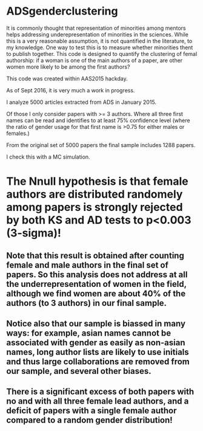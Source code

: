 # ADSgenderclustering

It is commonly thought that representation of minorities among mentors helps addressing underepresentation of minorities in the sciences. 
While this is a very reasonable assumption, it is not quantified in the literature, to my knowledge. One way to test this is to measure whether minorities thent to publish together. 
This code is designed to quantify the clustering of femal authorship: if a woman is one of the main authors of a paper, are other women more likely to be among the first authors?

This code was created within AAS2015 hackday.

As of Sept 2016, it is very much a work in progress.

I analyze 5000 articles extracted from ADS in January 2015. 

Of those I only consider papers with >= 3 authors. Where all three first names can be read and identifies to at least 75% confidence level (where the ratio of gender usage for that first name is >0.75 for either males or females.) 

From the original set of 5000 papers the final sample includes 1288 papers.

I check this with a MC simulation.

# The Nnull hypothesis is that female authors are distributed randomely among papers is strongly rejected by both KS and AD tests to p<0.003 (3-sigma)!
## Note that this result is obtained after counting female and male authors in the final set of papers. So this analysis does not address at all the underrepresentation of women in the field,  although we find women are about 40% of the authors (to 3 authors) in our final sample. 
## Notice also that our sample is biassed in many ways: for example, asian names cannot be associated with gender as easily as non-asian names, long author lists are likely to use initials and thus large collaborations are removed from our sample, and several other biases.

## There is a significant excess of both papers with no and with all three female lead authors, and a deficit of papers with a single female author compared to a random gender distribution!
